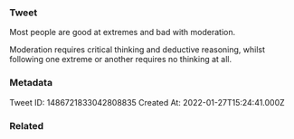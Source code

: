### Tweet
Most people are good at extremes and bad with moderation.

Moderation requires critical thinking and deductive reasoning, whilst following one extreme or another requires no thinking at all.

### Metadata
Tweet ID: 1486721833042808835
Created At: 2022-01-27T15:24:41.000Z

### Related

